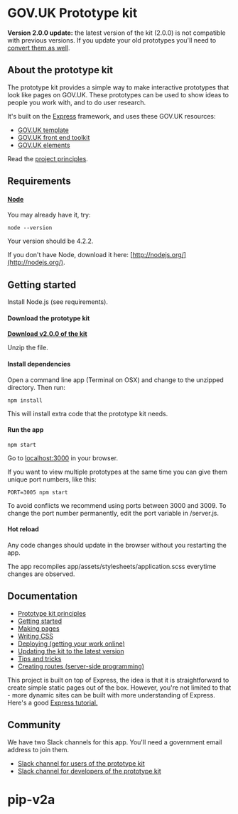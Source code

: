 # GOV.UK Prototype kit




**Version 2.0.0 update:** the latest version of the kit (2.0.0) is not compatible with previous versions. If you update your old prototypes you'll need to [convert them as well](https://github.com/alphagov/govuk_prototype_kit/blob/master/docs/updating-the-kit.md).



## About the prototype kit

The prototype kit provides a simple way to make interactive prototypes that look like pages on GOV.UK. These prototypes can be used to show ideas to people you work with, and to do user research.

It's built on the [Express](http://expressjs.com/) framework, and uses these GOV.UK resources:

- [GOV.UK template](https://github.com/alphagov/govuk_template)
- [GOV.UK front end toolkit](https://github.com/alphagov/govuk_frontend_toolkit)
- [GOV.UK elements](https://github.com/alphagov/govuk_elements)

Read the [project principles](docs/principles.md).


## Requirements

#### [Node](http://nodejs.org/)

You may already have it, try:

```
node --version
```

Your version should be 4.2.2.

If you don't have Node, download it here: [http://nodejs.org/](http://nodejs.org/).

## Getting started

Install Node.js (see requirements).

#### Download the prototype kit

**[Download v2.0.0 of the kit](https://github.com/alphagov/govuk_prototype_kit/archive/v2.0.0.zip)**

Unzip the file.

#### Install dependencies

Open a command line app (Terminal on OSX) and change to the unzipped directory. Then run:

```
npm install
```

This will install extra code that the prototype kit needs.

#### Run the app

```
npm start
```

Go to [localhost:3000](http://localhost:3000) in your browser.

If you want to view multiple prototypes at the same time you can give them unique port numbers, like this:

```
PORT=3005 npm start
```

To avoid conflicts we recommend using ports between 3000 and 3009. To change the port number permanently, edit the port variable in /server.js.

#### Hot reload

Any code changes should update in the browser without you restarting the app.

The app recompiles app/assets/stylesheets/application.scss everytime changes are observed.

## Documentation

- [Prototype kit principles](docs/principles.md)
- [Getting started](docs/getting-started.md)
- [Making pages](docs/making-pages.md)
- [Writing CSS](docs/writing-css.md)
- [Deploying (getting your work online)](docs/deploying.md)
- [Updating the kit to the latest version](docs/updating-the-kit.md)
- [Tips and tricks](docs/tips-and-tricks.md)
- [Creating routes (server-side programming)](docs/creating-routes.md)

This project is built on top of Express, the idea is that it is straightforward to create simple static pages out of the box. However, you're not limited to that - more dynamic sites can be built with more understanding of Express. Here's a good [Express tutorial.](http://code.tutsplus.com/tutorials/introduction-to-express--net-33367)

## Community

We have two Slack channels for this app. You'll need a government email address to join them.

* [Slack channel for users of the prototype kit](https://ukgovernmentdigital.slack.com/messages/prototype-kit/)
* [Slack channel for developers of the prototype kit](https://ukgovernmentdigital.slack.com/messages/prototype-kit-dev/)
# pip-v2a
